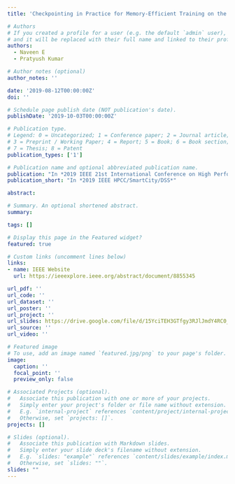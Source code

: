 ```yaml
---
title: 'Checkpointing in Practice for Memory-Efficient Training on the Edge'

# Authors
# If you created a profile for a user (e.g. the default `admin` user), write the username (folder name) here
# and it will be replaced with their full name and linked to their profile.
authors:
  - Naveen E
  - Pratyush Kumar

# Author notes (optional)
author_notes: ''

date: '2019-08-12T00:00:00Z'
doi: ''

# Schedule page publish date (NOT publication's date).
publishDate: '2019-10-03T00:00:00Z'

# Publication type.
# Legend: 0 = Uncategorized; 1 = Conference paper; 2 = Journal article;
# 3 = Preprint / Working Paper; 4 = Report; 5 = Book; 6 = Book section;
# 7 = Thesis; 8 = Patent
publication_types: ['1']

# Publication name and optional abbreviated publication name.
publication: "In *2019 IEEE 21st International Conference on High Performance Computing and Communications; IEEE 17th International Conference on Smart City; IEEE 5th International Conference on Data Science and Systems (HPCC/SmartCity/DSS)* (pp. 2759-2766). IEEE."
publication_short: "In *2019 IEEE HPCC/SmartCity/DSS*"

abstract: 

# Summary. An optional shortened abstract.
summary: 

tags: []

# Display this page in the Featured widget?
featured: true

# Custom links (uncomment lines below)
links:
- name: IEEE Website
  url: https://ieeexplore.ieee.org/abstract/document/8855345

url_pdf: ''
url_code: ''
url_dataset: ''
url_poster: ''
url_project: ''
url_slides: https://drive.google.com/file/d/15YciTEH3GTfgy3RJlJmdY4RC0_L0jDIt/view?usp=sharing
url_source: ''
url_video: ''

# Featured image
# To use, add an image named `featured.jpg/png` to your page's folder.
image:
  caption: ''
  focal_point: ''
  preview_only: false

# Associated Projects (optional).
#   Associate this publication with one or more of your projects.
#   Simply enter your project's folder or file name without extension.
#   E.g. `internal-project` references `content/project/internal-project/index.md`.
#   Otherwise, set `projects: []`.
projects: []

# Slides (optional).
#   Associate this publication with Markdown slides.
#   Simply enter your slide deck's filename without extension.
#   E.g. `slides: "example"` references `content/slides/example/index.md`.
#   Otherwise, set `slides: ""`.
slides: ""
---
```

